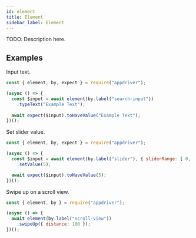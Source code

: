 ```yaml
---
id: element
title: Element
sidebar_label: Element
---
```


TODO: Description here.

## Examples

Input text.

```javascript
const { element, by, expect } = require("appdriver");

(async () => {
  const $input = await element(by.label("search-input"))
    .typeText("Example Text");
  
  await expect($input).toHaveValue("Example Text");
})();
```

Set slider value.

```javascript
const { element, by, expect } = require("appdriver");

(async () => {
  const $input = await element(by.label("slider"), { sliderRange: [ 0, 10 ] })
    .setValue(5);

  await expect($input).toHaveValue(5);
})();
```

Swipe up on a scroll view.

```javascript
const { element, by } = require("appdriver");

(async () => {
  await element(by.label("scroll-view"))
    .swipeUp({ distance: 100 });
})();
```